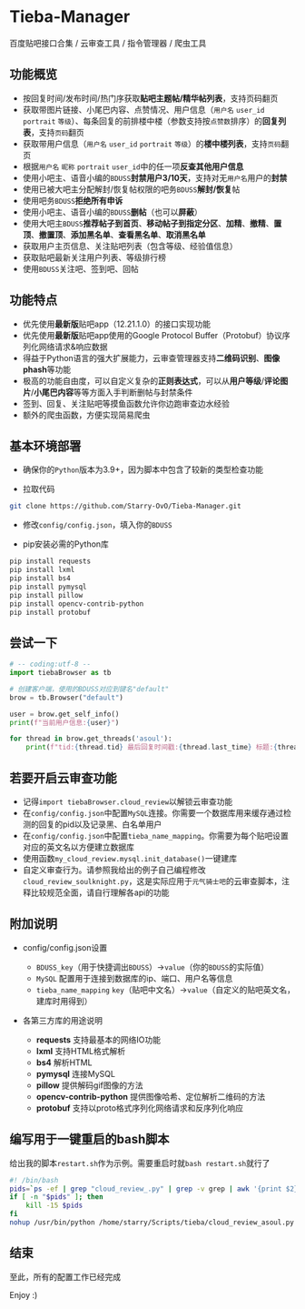 # Tieba-Manager

百度贴吧接口合集 / 云审查工具 / 指令管理器 / 爬虫工具

## 功能概览

+ 按回复时间/发布时间/热门序获取**贴吧主题帖/精华帖列表**，支持页码翻页
+ 获取带图片链接、小尾巴内容、点赞情况、用户信息（`用户名` `user_id` `portrait` `等级`）、每条回复的前排楼中楼（参数支持按`点赞数`排序）的**回复列表**，支持`页码`翻页
+ 获取带用户信息（`用户名` `user_id` `portrait` `等级`）的**楼中楼列表**，支持`页码`翻页
+ 根据`用户名` `昵称` `portrait` `user_id`中的任一项**反查其他用户信息**
+ 使用小吧主、语音小编的`BDUSS`**封禁用户3/10天**，支持对无`用户名`用户的**封禁**
+ 使用已被大吧主分配解封/恢复帖权限的吧务`BDUSS`**解封/恢复**帖
+ 使用吧务`BDUSS`**拒绝所有申诉**
+ 使用小吧主、语音小编的`BDUSS`**删帖**（也可以**屏蔽**）
+ 使用大吧主`BDUSS`**推荐帖子到首页**、**移动帖子到指定分区**、**加精**、**撤精**、**置顶**、**撤置顶**、**添加黑名单**、**查看黑名单**、**取消黑名单**
+ 获取用户主页信息、关注贴吧列表（包含等级、经验值信息）
+ 获取贴吧最新关注用户列表、等级排行榜
+ 使用`BDUSS`关注吧、签到吧、回帖

## 功能特点

+ 优先使用**最新版**贴吧app（12.21.1.0）的接口实现功能
+ 优先使用**最新版**贴吧app使用的Google Protocol Buffer（Protobuf）协议序列化网络请求&响应数据
+ 得益于Python语言的强大扩展能力，云审查管理器支持**二维码识别**、**图像phash**等功能
+ 极高的功能自由度，可以自定义复杂的**正则表达式**，可以从**用户等级**/**评论图片**/**小尾巴内容**等等方面入手判断删帖与封禁条件
+ 签到、回复、关注贴吧等摸鱼函数允许你边跑审查边水经验
+ 额外的爬虫函数，方便实现简易爬虫

## 基本环境部署

+ 确保你的`Python`版本为3.9+，因为脚本中包含了较新的类型检查功能

+ 拉取代码

```bash
git clone https://github.com/Starry-OvO/Tieba-Manager.git
```

+ 修改`config/config.json`，填入你的`BDUSS`

+ pip安装必需的Python库

```bash
pip install requests
pip install lxml
pip install bs4
pip install pymysql
pip install pillow
pip install opencv-contrib-python
pip install protobuf
```

## 尝试一下

```python
# -- coding:utf-8 --
import tiebaBrowser as tb

# 创建客户端，使用的BDUSS对应到键名"default"
brow = tb.Browser("default")

user = brow.get_self_info()
print(f"当前用户信息:{user}")

for thread in brow.get_threads('asoul'):
    print(f"tid:{thread.tid} 最后回复时间戳:{thread.last_time} 标题:{thread.title}")
```

## 若要开启云审查功能

+ 记得`import tiebaBrowser.cloud_review`以解锁云审查功能
+ 在`config/config.json`中配置`MySQL`连接。你需要一个数据库用来缓存通过检测的回复的pid以及记录黑、白名单用户
+ 在`config/config.json`中配置`tieba_name_mapping`。你需要为每个贴吧设置对应的英文名以方便建立数据库
+ 使用函数`my_cloud_review.mysql.init_database()`一键建库
+ 自定义审查行为。请参照我给出的例子自己编程修改`cloud_review_soulknight.py`，这是实际应用于`元气骑士吧`的云审查脚本，注释比较规范全面，请自行理解各api的功能

## 附加说明

+ config/config.json设置

  + `BDUSS_key`（用于快捷调出`BDUSS`）->`value`（你的`BDUSS`的实际值）
  + `MySQL` 配置用于连接到数据库的ip、端口、用户名等信息
  + `tieba_name_mapping` `key`（贴吧中文名）->`value`（自定义的贴吧英文名，建库时用得到）

+ 各第三方库的用途说明

  + **requests** 支持最基本的网络IO功能
  + **lxml** 支持HTML格式解析
  + **bs4** 解析HTML
  + **pymysql** 连接MySQL
  + **pillow** 提供解码gif图像的方法
  + **opencv-contrib-python** 提供图像哈希、定位解析二维码的方法
  + **protobuf** 支持以proto格式序列化网络请求和反序列化响应

## 编写用于一键重启的bash脚本

给出我的脚本`restart.sh`作为示例。需要重启时就`bash restart.sh`就行了

```bash
#! /bin/bash
pids=`ps -ef | grep "cloud_review_.py" | grep -v grep | awk '{print $2}'`
if [ -n "$pids" ]; then
    kill -15 $pids
fi
nohup /usr/bin/python /home/starry/Scripts/tieba/cloud_review_asoul.py -st 20 >/dev/null 2>&1 &
```

## 结束

至此，所有的配置工作已经完成

Enjoy :)
